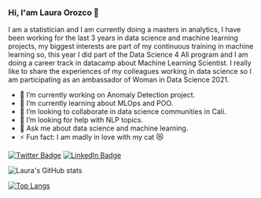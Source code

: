 ### Hi, I'am Laura Orozco 👋

I am a statistician and I am currently doing a masters in analytics, I have been working for the last 3 years in data science and machine learning projects, my biggest interests are part of my continuous training in machine learning so, this year I did part of the Data Science 4 All program and I am doing a career track in datacamp about Machine Learning Scientist. I really like to share the experiences of my colleagues working in data science so I am participating as an ambassador of Woman in Data Science 2021. 

- 🔭 I’m currently working on Anomaly Detection project.
- 🌱 I’m currently learning about MLOps and POO.
- 👯 I’m looking to collaborate in data science communities in Cali.
- 🤔 I’m looking for help with NLP topics.
- 💬 Ask me about data science and machine learning.
- ⚡ Fun fact: I am madly in love with my cat 😻

[![Twitter Badge](https://img.shields.io/badge/Twitter-Profile-informational?style=flat&logo=twitter&logoColor=white&color=1CA2F1)](https://twitter.com/LauraOrozcoC)
[![LinkedIn Badge](https://img.shields.io/badge/LinkedIn-Profile-informational?style=flat&logo=linkedin&logoColor=white&color=0D76A8)](https://www.linkedin.com/in/laura-orozco-32304bbb/)

<!--[![Laura's GitHub stats](https://github-readme-stats.vercel.app/api?username=LauraOrozco)](https://github.com/LauraOrozco/github-readme-stats)-->
![Laura's GitHub stats](https://github-readme-stats.vercel.app/api?username=LauraOrozco&show_icons=true&theme=radical)


[![Top Langs](https://github-readme-stats.vercel.app/api/top-langs/?username=LauraOrozco&langs_count=8)](https://github.com/LauraOrozco/github-readme-stats)


<!--
**LauraOrozco/LauraOrozco** is a ✨ _special_ ✨ repository because its `README.md` (this file) appears on your GitHub profile.

Here are some ideas to get you started:

- 🔭 I’m currently working on ...
- 🌱 I’m currently learning ...
- 👯 I’m looking to collaborate on ...
- 🤔 I’m looking for help with ...
- 💬 Ask me about ...
- 📫 How to reach me: ...
- 😄 Pronouns: ...
- ⚡ Fun fact: ...
-->
